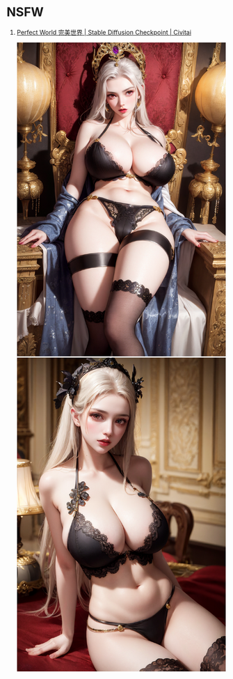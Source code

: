# NSFW

1. [Perfect World 完美世界 | Stable Diffusion Checkpoint | Civitai](https://civitai.com/models/8281)
   
   ![](../../assets/reference/00209-2283370534.jpeg ':size=40%')
   ![](../../assets/reference/00001-2196451754.jpeg ':size=40%')
